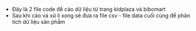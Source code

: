 - Đây là 2 file code để cào dữ liệu từ trang kidplaza và bibomart
- Sau khi cào và xử lí xong sẽ đưa ra file csv - file data cuối cùng để phân tích dữ liệu sản phẩm
